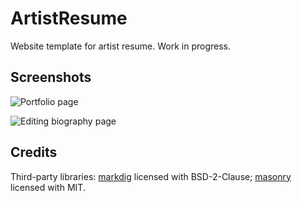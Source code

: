 # ArtistResume

Website template for artist resume. Work in progress.

## Screenshots

![Portfolio page](https://github.com/lebedeva-svetlana/ArtistResume/assets/91262515/6a836aed-88e2-43a7-b287-6ebe5b3e0b5d)

![Editing biography page](https://github.com/lebedeva-svetlana/ArtistResume/assets/91262515/89613a43-9bbc-4f9a-ba1b-8667fad90660)

## Credits

Third-party libraries: [markdig](https://github.com/xoofx/markdig) licensed with BSD-2-Clause; [masonry](https://github.com/desandro/masonry) licensed with MIT.
